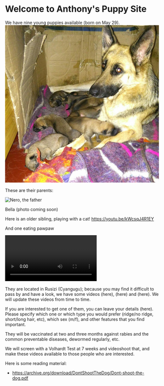 # Welcome to Anthony's Puppy Site

We have nine young puppies available (born on May 29). 
![Bella with puppies](https://github.com/zorbathegreek/puppies/blob/master/Bella_with_nine_puppies.jpg)

These are their parents:

![Nero, the father](http://pcloscloud.com/index.php/s/Hr5L4ZQrBkrcsY9)

Bella (photo coming soon)

Here is an older sibling, playing with a cat! 
https://youtu.be/kWcsqJ4R1EY

And one eating pawpaw

![Linus](https://github.com/zorbathegreek/puppies/blob/master/video_2017-06-09_11-55-20.mp4)

They are located in Rusizi (Cyangugu); because you may find it difficult to pass by and have a look, we have some videos (here), (here) and (here). We will update these videos from time to time.

If you are interested to get one of them, you can leave your details (here). Please specify which one or which type you would prefer (ridge/no ridge, short/long hair, etc), which sex (m/f), and other features that you find important.

They will be vaccinated at two and three months against rabies and the common preventable diseases, dewormed regularly,  etc. 

We will screen with a Volhardt Test at 7 weeks and videoshoot that, and make these videos available to those people who are interested.


Here is some reading material: 
* https://archive.org/download/DontShootTheDog/Dont-shoot-the-dog.pdf


